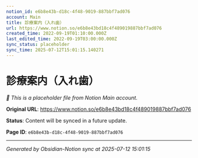 ```yaml
---
notion_id: e6b8e43b-d18c-4f48-9019-887bbf7ad076
account: Main
title: 診療案内（入れ歯）
url: https://www.notion.so/e6b8e43bd18c4f489019887bbf7ad076
created_time: 2022-09-19T01:10:00.000Z
last_edited_time: 2022-09-19T03:00:00.000Z
sync_status: placeholder
sync_time: 2025-07-12T15:01:15.140271
---
```


# 診療案内（入れ歯）

*🔄 This is a placeholder file from Notion Main account.*

**Original URL**: https://www.notion.so/e6b8e43bd18c4f489019887bbf7ad076

**Status**: Content will be synced in a future update.

**Page ID**: `e6b8e43b-d18c-4f48-9019-887bbf7ad076`

---

*Generated by Obsidian-Notion sync at 2025-07-12 15:01:15*
